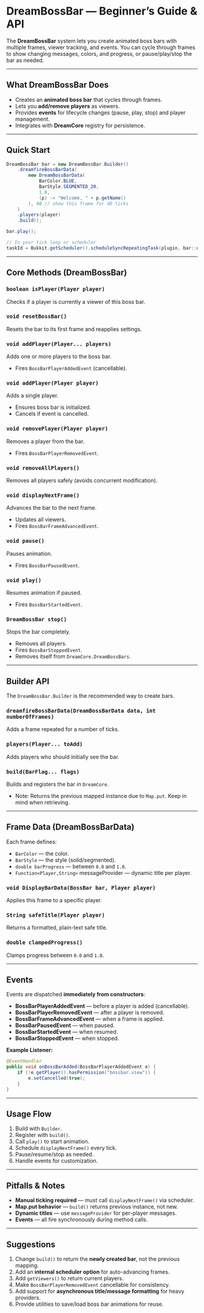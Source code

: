 # DreamBossBar — Beginner’s Guide & API

The **DreamBossBar** system lets you create animated boss bars with multiple frames, viewer tracking, and events. You can cycle through frames to show changing messages, colors, and progress, or pause/play/stop the bar as needed.

---

## What DreamBossBar Does

* Creates an **animated boss bar** that cycles through frames.
* Lets you **add/remove players** as viewers.
* Provides **events** for lifecycle changes (pause, play, stop) and player management.
* Integrates with **DreamCore** registry for persistence.

---

## Quick Start

```java
DreamBossBar bar = new DreamBossBar.Builder()
    .dreamfireBossBarData(
        new DreamBossBarData(
            BarColor.BLUE,
            BarStyle.SEGMENTED_20,
            1.0,
            (p) -> "Welcome, " + p.getName()
        ), 40 // show this frame for 40 ticks
    )
    .players(player)
    .build();

bar.play();

// In your tick loop or scheduler
taskId = Bukkit.getScheduler().scheduleSyncRepeatingTask(plugin, bar::displayNextFrame, 1L, 1L);
```

---

## Core Methods (DreamBossBar)

### `boolean isPlayer(Player player)`

Checks if a player is currently a viewer of this boss bar.

### `void resetBossBar()`

Resets the bar to its first frame and reapplies settings.

### `void addPlayer(Player... players)`

Adds one or more players to the boss bar.

* Fires `BossBarPlayerAddedEvent` (cancellable).

### `void addPlayer(Player player)`

Adds a single player.

* Ensures boss bar is initialized.
* Cancels if event is cancelled.

### `void removePlayer(Player player)`

Removes a player from the bar.

* Fires `BossBarPlayerRemovedEvent`.

### `void removeAllPlayers()`

Removes all players safely (avoids concurrent modification).

### `void displayNextFrame()`

Advances the bar to the next frame.

* Updates all viewers.
* Fires `BossBarFrameAdvancedEvent`.

### `void pause()`

Pauses animation.

* Fires `BossBarPausedEvent`.

### `void play()`

Resumes animation if paused.

* Fires `BossBarStartedEvent`.

### `DreamBossBar stop()`

Stops the bar completely.

* Removes all players.
* Fires `BossBarStoppedEvent`.
* Removes itself from `DreamCore.DreamBossBars`.

---

## Builder API

The `DreamBossBar.Builder` is the recommended way to create bars.

### `dreamfireBossBarData(DreamBossBarData data, int numberOfFrames)`

Adds a frame repeated for a number of ticks.

### `players(Player... toAdd)`

Adds players who should initially see the bar.

### `build(BarFlag... flags)`

Builds and registers the bar in `DreamCore`.

* Note: Returns the previous mapped instance due to `Map.put`. Keep in mind when retrieving.

---

## Frame Data (DreamBossBarData)

Each frame defines:

* `BarColor` — the color.
* `BarStyle` — the style (solid/segmented).
* `double barProgress` — between `0.0` and `1.0`.
* `Function<Player,String>` messageProvider — dynamic title per player.

### `void DisplayBarData(BossBar bar, Player player)`

Applies this frame to a specific player.

### `String safeTitle(Player player)`

Returns a formatted, plain-text safe title.

### `double clampedProgress()`

Clamps progress between `0.0` and `1.0`.

---

## Events

Events are dispatched **immediately from constructors**:

* **BossBarPlayerAddedEvent** — before a player is added (cancellable).
* **BossBarPlayerRemovedEvent** — after a player is removed.
* **BossBarFrameAdvancedEvent** — when a frame is applied.
* **BossBarPausedEvent** — when paused.
* **BossBarStartedEvent** — when resumed.
* **BossBarStoppedEvent** — when stopped.

**Example Listener:**

```java
@EventHandler
public void onBossBarAdded(BossBarPlayerAddedEvent e) {
    if (!e.getPlayer().hasPermission("bossbar.view")) {
        e.setCancelled(true);
    }
}
```

---

## Usage Flow

1. Build with `Builder`.
2. Register with `build()`.
3. Call `play()` to start animation.
4. Schedule `displayNextFrame()` every tick.
5. Pause/resume/stop as needed.
6. Handle events for customization.

---

## Pitfalls & Notes

* **Manual ticking required** — must call `displayNextFrame()` via scheduler.
* **Map.put behavior** — `build()` returns previous instance, not new.
* **Dynamic titles** — use `messageProvider` for per-player messages.
* **Events** — all fire synchronously during method calls.

---

## Suggestions

1. Change `build()` to return the **newly created bar**, not the previous mapping.
2. Add an **internal scheduler option** for auto-advancing frames.
3. Add `getViewers()` to return current players.
4. Make `BossBarPlayerRemovedEvent` cancellable for consistency.
5. Add support for **asynchronous title/message formatting** for heavy providers.
6. Provide utilities to save/load boss bar animations for reuse.